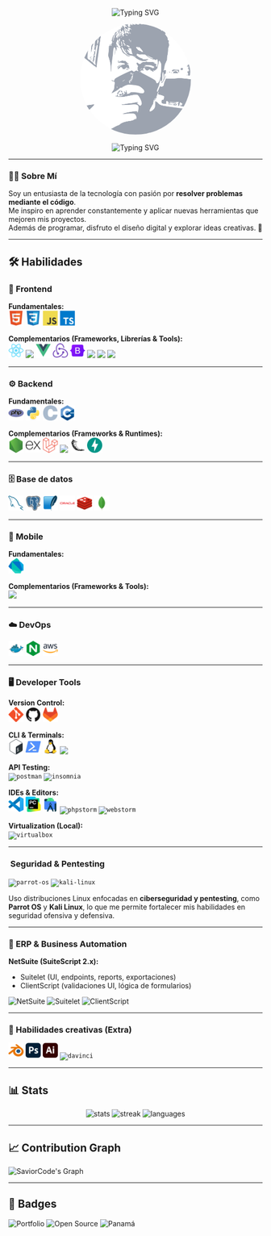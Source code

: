 <p align="center">
<img src="https://readme-typing-svg.herokuapp.com?font=Fira+Code&pause=1000&center=true&vCenter=true&repeat=false&width=435&lines=S4VI0R+C0D3" alt="Typing SVG" />
</p>

<p align="center">
  <img src="https://raw.githubusercontent.com/saviorcode/saviorcode/main/avatar.svg"
       width="220" alt="avatar" style="border-radius:50%;" />
</p>
  
</span>
</p>

<p align="center">
<img src="https://readme-typing-svg.herokuapp.com?font=Fira+Code&size=12&pause=1000&color=9C6DF7&center=true&vCenter=true&repeat=false&width=435&lines=Panamenian+FullStack+Dev" alt="Typing SVG" />
</p>

---

### 👨‍💻 Sobre Mí
Soy un entusiasta de la tecnología con pasión por **resolver problemas mediante el código**.  
Me inspiro en aprender constantemente y aplicar nuevas herramientas que mejoren mis proyectos.  
Además de programar, disfruto el diseño digital y explorar ideas creativas. 🎨

---


## 🛠 Habilidades

### 🎨 Frontend  

**Fundamentales:**  
<code><img height="30" src="https://raw.githubusercontent.com/devicons/devicon/master/icons/html5/html5-original.svg"></code>
<code><img height="30" src="https://raw.githubusercontent.com/devicons/devicon/master/icons/css3/css3-original.svg"></code>
<code><img height="30" src="https://raw.githubusercontent.com/devicons/devicon/master/icons/javascript/javascript-original.svg"></code>
<code><img height="30" src="https://raw.githubusercontent.com/devicons/devicon/master/icons/typescript/typescript-original.svg"></code>

**Complementarios (Frameworks, Librerías & Tools):**  
<code><img height="30" src="https://raw.githubusercontent.com/devicons/devicon/master/icons/react/react-original.svg"></code>
<code><img height="30" src="https://cdn.worldvectorlogo.com/logos/nextjs-2.svg"></code>
<code><img height="30" src="https://raw.githubusercontent.com/devicons/devicon/master/icons/vuejs/vuejs-original.svg"></code>
<code><img height="30" src="https://raw.githubusercontent.com/devicons/devicon/master/icons/redux/redux-original.svg"></code>
<code><img height="30" src="https://raw.githubusercontent.com/devicons/devicon/master/icons/bootstrap/bootstrap-original.svg"></code>
<code><img height="30" src="https://www.vectorlogo.zone/logos/tailwindcss/tailwindcss-icon.svg"></code>
<code><img height="30" src="https://www.chartjs.org/media/logo-title.svg"></code>
<code><img height="30" src="https://profilinator.rishav.dev/skills-assets/jquery.png"></code>

---

### ⚙️ Backend  

**Fundamentales:**  
<code><img height="30" src="https://raw.githubusercontent.com/devicons/devicon/master/icons/php/php-original.svg"></code>
<code><img height="30" src="https://raw.githubusercontent.com/devicons/devicon/master/icons/python/python-original.svg"></code>
<code><img height="30" src="https://raw.githubusercontent.com/devicons/devicon/master/icons/c/c-original.svg"></code>
<code><img height="30" src="https://raw.githubusercontent.com/devicons/devicon/master/icons/cplusplus/cplusplus-original.svg"></code>

**Complementarios (Frameworks & Runtimes):**  
<code><img height="30" src="https://raw.githubusercontent.com/devicons/devicon/master/icons/nodejs/nodejs-original.svg"></code>
<code><img height="30" src="https://raw.githubusercontent.com/devicons/devicon/master/icons/express/express-original.svg"></code>
<code><img height="30" src="https://raw.githubusercontent.com/devicons/devicon/master/icons/laravel/laravel-original.svg"></code>
<code><img height="30" src="https://cdn.worldvectorlogo.com/logos/django.svg"></code>
<code><img height="30" src="https://raw.githubusercontent.com/devicons/devicon/master/icons/flask/flask-original.svg"></code>
<code><img height="30" src="https://raw.githubusercontent.com/devicons/devicon/master/icons/fastapi/fastapi-original.svg"></code>

---

### 🗄️ Base de datos  

<code><img height="30" src="https://raw.githubusercontent.com/devicons/devicon/master/icons/mysql/mysql-original.svg"></code>
<code><img height="30" src="https://raw.githubusercontent.com/devicons/devicon/master/icons/postgresql/postgresql-original.svg"></code>
<code><img height="30" src="https://raw.githubusercontent.com/devicons/devicon/master/icons/sqlite/sqlite-original.svg"></code>
<code><img height="30" src="https://raw.githubusercontent.com/devicons/devicon/master/icons/oracle/oracle-original.svg"></code>
<code><img height="30" src="https://raw.githubusercontent.com/devicons/devicon/master/icons/redis/redis-original.svg"></code>
<code><img height="30" src="https://raw.githubusercontent.com/devicons/devicon/master/icons/mongodb/mongodb-original.svg"></code>

---


### 📱 Mobile  

**Fundamentales:**  
<code><img height="30" src="https://raw.githubusercontent.com/devicons/devicon/master/icons/dart/dart-original.svg"></code>

**Complementarios (Frameworks & Tools):**  
<code><img height="30" src="https://www.vectorlogo.zone/logos/flutterio/flutterio-icon.svg"></code>

---

### ☁️ DevOps  

<code><img height="30" src="https://raw.githubusercontent.com/devicons/devicon/master/icons/docker/docker-original.svg"></code>
<code><img height="30" src="https://raw.githubusercontent.com/devicons/devicon/master/icons/nginx/nginx-original.svg"></code>
<code><img height="30" src="https://raw.githubusercontent.com/devicons/devicon/master/icons/amazonwebservices/amazonwebservices-original-wordmark.svg"></code>

---

### 🖥️ Developer Tools  

**Version Control:**  
<code><img height="30" src="https://raw.githubusercontent.com/devicons/devicon/master/icons/git/git-original.svg"></code>
<code><img height="30" src="https://raw.githubusercontent.com/devicons/devicon/master/icons/github/github-original.svg"></code>
<code><img height="30" src="https://raw.githubusercontent.com/devicons/devicon/master/icons/gitlab/gitlab-original.svg"></code>

**CLI & Terminals:**  
<code><img height="30" src="https://raw.githubusercontent.com/devicons/devicon/master/icons/bash/bash-original.svg"></code>
<code><img height="30" src="https://raw.githubusercontent.com/devicons/devicon/master/icons/powershell/powershell-original.svg"></code>
<code><img height="30" src="https://raw.githubusercontent.com/devicons/devicon/master/icons/linux/linux-original.svg"></code> <!-- Zsh/Bash -->
<code><img height="30" src="https://cdn.jsdelivr.net/gh/devicons/devicon/icons/windows8/windows8-original.svg"></code> <!-- CMD -->

**API Testing:**  
<code><img height="30" src="https://www.vectorlogo.zone/logos/getpostman/getpostman-icon.svg" alt="postman"></code>
<code><img height="30" src="https://www.vectorlogo.zone/logos/insomnia/insomnia-icon.svg" alt="insomnia"></code>

**IDEs & Editors:**  
<code><img height="30" src="https://raw.githubusercontent.com/devicons/devicon/master/icons/vscode/vscode-original.svg"></code>
<code><img height="30" src="https://raw.githubusercontent.com/devicons/devicon/master/icons/pycharm/pycharm-original.svg"></code>
<code><img height="30" src="https://raw.githubusercontent.com/devicons/devicon/master/icons/androidstudio/androidstudio-original.svg"></code>
<code><img height="30" src="https://resources.jetbrains.com/storage/products/phpstorm/img/meta/phpstorm_logo_300x300.png" alt="phpstorm"></code>
<code><img height="30" src="https://resources.jetbrains.com/storage/products/webstorm/img/meta/webstorm_logo_300x300.png" alt="webstorm"></code>

**Virtualization (Local):**  
<code><img height="30" src="https://upload.wikimedia.org/wikipedia/commons/d/d5/Virtualbox_logo.png" alt="virtualbox"></code>

---

### ​ Seguridad & Pentesting  

<code><img height="30" src="https://tse3.mm.bing.net/th/id/OIP.PYERB_cLi2_djWV8JEy93QHaHa?r=0&w=474&h=474&c=7&p=0" alt="parrot-os"></code>
<code><img height="30" src="https://www.kali.org/images/kali-logo.svg" alt="kali-linux"></code>

Uso distribuciones Linux enfocadas en **ciberseguridad y pentesting**, como **Parrot OS** y **Kali Linux**, lo que me permite fortalecer mis habilidades en seguridad ofensiva y defensiva.

---

### 🧩 ERP & Business Automation

**NetSuite (SuiteScript 2.x):**  
- Suitelet (UI, endpoints, reports, exportaciones)
- ClientScript (validaciones UI, lógica de formularios)

<!-- Badges descriptivos -->
![NetSuite](https://img.shields.io/badge/NetSuite-SuiteScript%202.x-FF0000?logo=oracle&logoColor=white)
![Suitelet](https://img.shields.io/badge/Script-Suitelet-0A66C2)
![ClientScript](https://img.shields.io/badge/Script-ClientScript-0A66C2)

---

### 🎨 Habilidades creativas (Extra)

<code><img height="30" src="https://raw.githubusercontent.com/devicons/devicon/master/icons/blender/blender-original.svg"></code>
<code><img height="30" src="https://raw.githubusercontent.com/devicons/devicon/master/icons/photoshop/photoshop-plain.svg"></code>
<code><img height="30" src="https://raw.githubusercontent.com/devicons/devicon/master/icons/illustrator/illustrator-plain.svg"></code>
<code><img height="30" src="https://upload.wikimedia.org/wikipedia/commons/thumb/9/90/DaVinci_Resolve_17_logo.svg/800px-DaVinci_Resolve_17_logo.svg.png" alt="davinci"></code>


---
## 📊 Stats
<p align="center">
  <img src="https://github-readme-stats.vercel.app/api?username=saviorcode&show_icons=true&theme=tokyonight" alt="stats" />
  <img src="https://github-readme-streak-stats.herokuapp.com/?user=saviorcode&theme=tokyonight" alt="streak" />
  <img src="https://github-readme-stats.vercel.app/api/top-langs/?username=saviorcode&layout=compact&theme=tokyonight" alt="languages" />
</p>

---

## 📈 Contribution Graph
![SaviorCode's Graph](https://github-readme-activity-graph.vercel.app/graph?username=saviorcode&theme=tokyo-night)

---

## 🚀 Badges
![Portfolio](https://img.shields.io/badge/Portfolio-Online-blue?style=for-the-badge&logo=google-chrome)
![Open Source](https://img.shields.io/badge/Open%20Source-Lover-green?style=for-the-badge&logo=github)
![Panamá](https://img.shields.io/badge/Made%20in-Panamá-red?style=for-the-badge&logo=flag)
